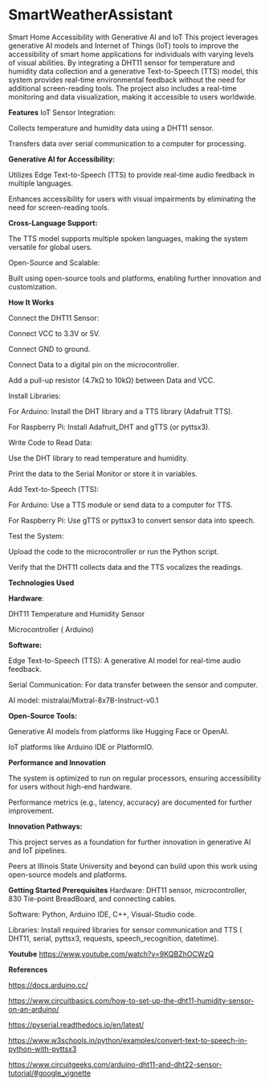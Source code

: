 # SmartWeatherAssistant
Smart Home Accessibility with Generative AI and IoT
This project leverages generative AI models and Internet of Things (IoT) tools to improve the accessibility of smart home applications for individuals with varying levels of visual abilities. By integrating a DHT11 sensor for temperature and humidity data collection and a generative Text-to-Speech (TTS) model, this system provides real-time environmental feedback without the need for additional screen-reading tools. The project also includes a real-time monitoring and data visualization, making it accessible to users worldwide.

**Features**
IoT Sensor Integration:

Collects temperature and humidity data using a DHT11 sensor.

Transfers data over serial communication to a computer for processing.

**Generative AI for Accessibility:**

Utilizes Edge Text-to-Speech (TTS) to provide real-time audio feedback in multiple languages.

Enhances accessibility for users with visual impairments by eliminating the need for screen-reading tools.

**Cross-Language Support:**

The TTS model supports multiple spoken languages, making the system versatile for global users.

Open-Source and Scalable:

Built using open-source tools and platforms, enabling further innovation and customization.

**How It Works**

Connect the DHT11 Sensor:

Connect VCC to 3.3V or 5V.

Connect GND to ground.

Connect Data to a digital pin on the microcontroller.

Add a pull-up resistor (4.7kΩ to 10kΩ) between Data and VCC.

Install Libraries:

For Arduino: Install the DHT library and a TTS library (Adafruit TTS).

For Raspberry Pi: Install Adafruit_DHT and gTTS (or pyttsx3).

Write Code to Read Data:

Use the DHT library to read temperature and humidity.

Print the data to the Serial Monitor or store it in variables.

Add Text-to-Speech (TTS):

For Arduino: Use a TTS module or send data to a computer for TTS.

For Raspberry Pi: Use gTTS or pyttsx3 to convert sensor data into speech.

Test the System:

Upload the code to the microcontroller or run the Python script.

Verify that the DHT11 collects data and the TTS vocalizes the readings.

**Technologies Used**

**Hardware**:

DHT11 Temperature and Humidity Sensor

Microcontroller ( Arduino)

**Software:**

Edge Text-to-Speech (TTS): A generative AI model for real-time audio feedback.

Serial Communication: For data transfer between the sensor and computer.

AI model: mistralai/Mixtral-8x7B-Instruct-v0.1

**Open-Source Tools:**

Generative AI models from platforms like Hugging Face or OpenAI.

IoT platforms like Arduino IDE or PlatformIO.

**Performance and Innovation**

The system is optimized to run on regular processors, ensuring accessibility for users without high-end hardware.

Performance metrics (e.g., latency, accuracy) are documented for further improvement.

**Innovation Pathways:**

This project serves as a foundation for further innovation in generative AI and IoT pipelines.

Peers at Illinois State University and beyond can build upon this work using open-source models and platforms.

**Getting Started
Prerequisites**
Hardware: DHT11 sensor, microcontroller, 830 Tie-point BreadBoard, and connecting cables.

Software: Python, Arduino IDE, C++, Visual-Studio code.

Libraries: Install required libraries for sensor communication and TTS ( DHT11, serial, pyttsx3, requests, speech_recognition, datetime).

**Youtube**
https://www.youtube.com/watch?v=9KQBZhOCWzQ


**References**

https://docs.arduino.cc/

https://www.circuitbasics.com/how-to-set-up-the-dht11-humidity-sensor-on-an-arduino/

https://pyserial.readthedocs.io/en/latest/

https://www.w3schools.in/python/examples/convert-text-to-speech-in-python-with-pyttsx3

https://www.circuitgeeks.com/arduino-dht11-and-dht22-sensor-tutorial/#google_vignette
